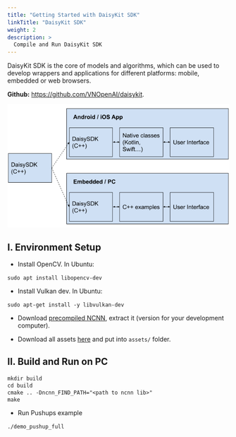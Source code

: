 ```yaml
---
title: "Getting Started with DaisyKit SDK"
linkTitle: "DaisyKit SDK"
weight: 2
description: >
  Compile and Run DaisyKit SDK
---
```


DaisyKit SDK is the core of models and algorithms, which can be used to develop wrappers and applications for different platforms: mobile, embedded or web browsers.

**Github:** <https://github.com/VNOpenAI/daisykit>.

![DaisyKit Architecture](daisykit-architecture.png)

## I. Environment Setup

- Install OpenCV. In Ubuntu:

```
sudo apt install libopencv-dev
```

- Install Vulkan dev. In Ubuntu:

```
sudo apt-get install -y libvulkan-dev
```

- Download [precompiled NCNN](https://github.com/Tencent/ncnn/releases), extract it (version for your development computer).

- Download all assets [here](https://drive.google.com/drive/folders/1ZAM8W4hHkV7-zmfHFjIGLAuso3QajUfW?usp=sharing) and put into `assets/` folder.

## II. Build and Run on PC

```
mkdir build
cd build
cmake .. -Dncnn_FIND_PATH="<path to ncnn lib>"
make
```

- Run Pushups example

```
./demo_pushup_full
```